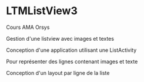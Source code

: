 # LTMListView3


Cours AMA Orsys

Gestion d'une listview avec images et textes

Conception d'une application utilisant une ListActivity

Pour représenter des lignes contenant images et texte

Conception d'un layout par ligne de la liste
